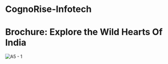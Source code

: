 # CognoRise-Infotech

# Brochure: Explore the Wild Hearts Of India

![A5 - 1](https://github.com/Manvanthakash/CognoRise-Infotech/assets/145033766/ca2f6d8f-1ddf-4df4-85a0-a58c1f07b645)

